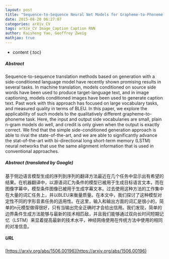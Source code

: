 ```yaml
---
layout: post
title: "Sequence-to-Sequence Neural Net Models for Grapheme-to-Phoneme Conversion"
date: 2015-08-20 06:27:07
categories: arXiv_CV
tags: arXiv_CV Image_Caption Caption RNN
author: Kaisheng Yao, Geoffrey Zweig
mathjax: true
---
```


* content
{:toc}

##### Abstract
Sequence-to-sequence translation methods based on generation with a side-conditioned language model have recently shown promising results in several tasks. In machine translation, models conditioned on source side words have been used to produce target-language text, and in image captioning, models conditioned images have been used to generate caption text. Past work with this approach has focused on large vocabulary tasks, and measured quality in terms of BLEU. In this paper, we explore the applicability of such models to the qualitatively different grapheme-to-phoneme task. Here, the input and output side vocabularies are small, plain n-gram models do well, and credit is only given when the output is exactly correct. We find that the simple side-conditioned generation approach is able to rival the state-of-the-art, and we are able to significantly advance the stat-of-the-art with bi-directional long short-term memory (LSTM) neural networks that use the same alignment information that is used in conventional approaches.

##### Abstract (translated by Google)
基于侧边语言模型生成的序列到序列的翻译方法最近在几个任务中显示出有希望的结果。在机器翻译中，以源语词汇为条件的模型已被用于生成目标语言文本，而在图像字幕中，模型条件图像已被用于生成字幕文本。过去使用这种方法的工作集中在大量的词汇任务上，并以BLEU来衡量质量。在本文中，我们探讨了这种模型对定性不同的字形音素任务的适用性。在这里，输入和输出方面的词汇是很小的，简单的n元模型做得很好，只有当输出完全正确时才会给出信用。我们发现，简单的边界条件生成方法能够与最新的技术相匹敌，并且我们能够通过双向长时间短期记忆（LSTM）来显着提高最新的技术水平，神经网络使用在传统方法中使用的相同的对准信息。

##### URL
[https://arxiv.org/abs/1506.00196](https://arxiv.org/abs/1506.00196)

